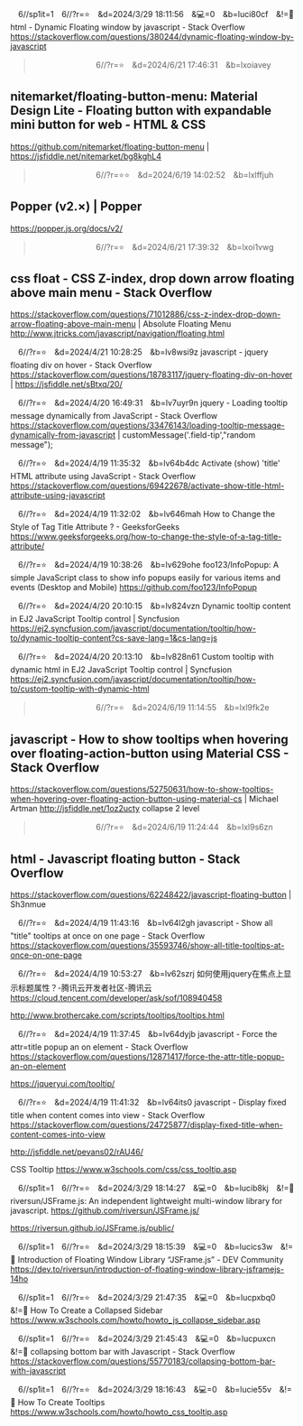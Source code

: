 
　6//sp1it=1　6//?r=⭐　&d=2024/3/29 18:11:56　&💻=0　&b=luci80cf　&!=🌸
html - Dynamic Floating window by javascript - Stack Overflow
https://stackoverflow.com/questions/380244/dynamic-floating-window-by-javascript

>　　　　　　　　6//?r=⭐　&d=2024/6/21 17:46:31　&b=lxoiavey
## nitemarket/floating-button-menu: Material Design Lite - Floating button with expandable mini button for web - HTML & CSS
https://github.com/nitemarket/floating-button-menu
|
https://jsfiddle.net/nitemarket/bg8kghL4

>　　　　　　　　6//?r=⭐⭐　&d=2024/6/19 14:02:52　&b=lxlffjuh
## Popper (v2.×) | Popper
https://popper.js.org/docs/v2/

>　　　　　　　　6//?r=⭐　&d=2024/6/21 17:39:32　&b=lxoi1vwg
## css float - CSS Z-index, drop down arrow floating above main menu - Stack Overflow
https://stackoverflow.com/questions/71012886/css-z-index-drop-down-arrow-floating-above-main-menu
|
Absolute Floating Menu
http://www.jtricks.com/javascript/navigation/floating.html

　6//?r=⭐　&d=2024/4/21 10:28:25　&b=lv8wsi9z
javascript - jquery floating div on hover - Stack Overflow
https://stackoverflow.com/questions/18783117/jquery-floating-div-on-hover
|
https://jsfiddle.net/sBtxq/20/

　6//?r=⭐　&d=2024/4/20 16:49:31　&b=lv7uyr9n
jquery - Loading tooltip message dynamically from JavaScript - Stack Overflow
https://stackoverflow.com/questions/33476143/loading-tooltip-message-dynamically-from-javascript
|
customMessage('.field-tip',"random message");

　6//?r=⭐　&d=2024/4/19 11:35:32　&b=lv64b4dc
Activate (show) 'title' HTML attribute using JavaScript - Stack Overflow
https://stackoverflow.com/questions/69422678/activate-show-title-html-attribute-using-javascript

　6//?r=⭐　&d=2024/4/19 11:32:02　&b=lv646mah
How to Change the Style of <a> Tag Title Attribute ? - GeeksforGeeks
https://www.geeksforgeeks.org/how-to-change-the-style-of-a-tag-title-attribute/

　6//?r=⭐　&d=2024/4/19 10:38:26　&b=lv629ohe
foo123/InfoPopup: A simple JavaScript class to show info popups easily for various items and events (Desktop and Mobile)
https://github.com/foo123/InfoPopup

<link rel="stylesheet" type="text/css" href="https://foo123.github.io/examples/common/css/InfoPopup.min.css" media="all">
<script src="https://foo123.github.io/examples/common/js/InfoPopup.min.js"></script>

　6//?r=⭐　&d=2024/4/20 20:10:15　&b=lv824vzn
Dynamic tooltip content in EJ2 JavaScript Tooltip control | Syncfusion
https://ej2.syncfusion.com/javascript/documentation/tooltip/how-to/dynamic-tooltip-content?cs-save-lang=1&cs-lang=js

　6//?r=⭐　&d=2024/4/20 20:13:10　&b=lv828n61
Custom tooltip with dynamic html in EJ2 JavaScript Tooltip control | Syncfusion
https://ej2.syncfusion.com/javascript/documentation/tooltip/how-to/custom-tooltip-with-dynamic-html

>　　　　　　　　6//?r=⭐　&d=2024/6/19 11:14:55　&b=lxl9fk2e
## javascript - How to show tooltips when hovering over floating-action-button using Material CSS - Stack Overflow
https://stackoverflow.com/questions/52750631/how-to-show-tooltips-when-hovering-over-floating-action-button-using-material-cs
|
Michael Artman
http://jsfiddle.net/1oz2ucty
collapse 2 level

>　　　　　　　　6//?r=⭐　&d=2024/6/19 11:24:44　&b=lxl9s6zn
## html - Javascript floating button - Stack Overflow
https://stackoverflow.com/questions/62248422/javascript-floating-button
|
Sh3nmue

　6//?r=⭐　&d=2024/4/19 11:43:16　&b=lv64l2gh
javascript - Show all "title" tooltips at once on one page - Stack Overflow
https://stackoverflow.com/questions/35593746/show-all-title-tooltips-at-once-on-one-page

　6//?r=⭐　&d=2024/4/19 10:53:27　&b=lv62szrj
如何使用jquery在焦点上显示标题属性？-腾讯云开发者社区-腾讯云
https://cloud.tencent.com/developer/ask/sof/108940458

http://www.brothercake.com/scripts/tooltips/tooltips.html

　6//?r=⭐　&d=2024/4/19 11:37:45　&b=lv64dyjb
javascript - Force the attr=title popup an on element - Stack Overflow
https://stackoverflow.com/questions/12871417/force-the-attr-title-popup-an-on-element

https://jqueryui.com/tooltip/

　6//?r=⭐　&d=2024/4/19 11:41:32　&b=lv64its0
javascript - Display fixed title when content comes into view - Stack Overflow
https://stackoverflow.com/questions/24725877/display-fixed-title-when-content-comes-into-view

http://jsfiddle.net/pevans02/rAU46/

CSS Tooltip
https://www.w3schools.com/css/css_tooltip.asp

　6//sp1it=1　6//?r=⭐　&d=2024/3/29 18:14:27　&💻=0　&b=lucib8kj　&!=🌸
riversun/JSFrame.js: An independent lightweight multi-window library for javascript.
https://github.com/riversun/JSFrame.js/

https://riversun.github.io/JSFrame.js/public/

　6//sp1it=1　6//?r=⭐　&d=2024/3/29 18:15:39　&💻=0　&b=lucics3w　&!=🌸
Introduction of Floating Window Library “JSFrame.js” - DEV Community
https://dev.to/riversun/introduction-of-floating-window-library-jsframejs-14ho

　6//sp1it=1　6//?r=⭐　&d=2024/3/29 21:47:35　&💻=0　&b=lucpxbq0　&!=🌸
How To Create a Collapsed Sidebar
https://www.w3schools.com/howto/howto_js_collapse_sidebar.asp

　6//sp1it=1　6//?r=⭐　&d=2024/3/29 21:45:43　&💻=0　&b=lucpuxcn　&!=🌸
collapsing bottom bar with Javascript - Stack Overflow
https://stackoverflow.com/questions/55770183/collapsing-bottom-bar-with-javascript

　6//sp1it=1　6//?r=⭐　&d=2024/3/29 18:16:43　&💻=0　&b=lucie55v　&!=🌸
How To Create Tooltips
https://www.w3schools.com/howto/howto_css_tooltip.asp
